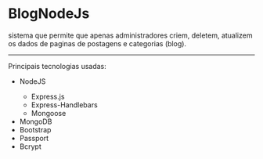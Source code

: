 # BlogNodeJs

sistema que permite que apenas administradores criem, deletem, atualizem os dados de paginas de postagens e categorias (blog).
<hr>
Principais tecnologias usadas:
<ul>
  <li>NodeJS</li>
    <ul>
     <li>Express.js</li>
     <li>Express-Handlebars</li>  
     <li>Mongoose</li>  
    </ul>
 <li>MongoDB</li>
 <li>Bootstrap</li>
 <li>Passport</li>
 <li>Bcrypt</li>
</ul>
